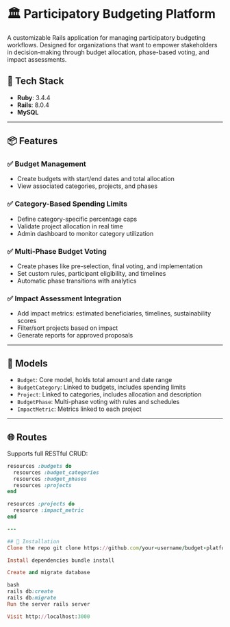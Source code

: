 # 🏛️ Participatory Budgeting Platform

A customizable Rails application for managing participatory budgeting workflows. Designed for organizations that want to empower stakeholders in decision-making through budget allocation, phase-based voting, and impact assessments.

## 🚀 Tech Stack

- **Ruby**: 3.4.4
- **Rails**: 8.0.4
- **MySQL** 

---

## 📦 Features

### ✅ Budget Management
- Create budgets with start/end dates and total allocation
- View associated categories, projects, and phases

### ✅ Category-Based Spending Limits
- Define category-specific percentage caps
- Validate project allocation in real time
- Admin dashboard to monitor category utilization

### ✅ Multi-Phase Budget Voting
- Create phases like pre-selection, final voting, and implementation
- Set custom rules, participant eligibility, and timelines
- Automatic phase transitions with analytics

### ✅ Impact Assessment Integration
- Add impact metrics: estimated beneficiaries, timelines, sustainability scores
- Filter/sort projects based on impact
- Generate reports for approved proposals

---

## 🧰 Models

- `Budget`: Core model, holds total amount and date range
- `BudgetCategory`: Linked to budgets, includes spending limits
- `Project`: Linked to categories, includes allocation and description
- `BudgetPhase`: Multi-phase voting with rules and schedules
- `ImpactMetric`: Metrics linked to each project

---

## 🌐 Routes

Supports full RESTful CRUD:
```ruby
resources :budgets do
  resources :budget_categories
  resources :budget_phases
  resources :projects
end

resources :projects do
  resource :impact_metric
end

---

## 🧪 Installation
Clone the repo git clone https://github.com/your-username/budget-platform.git

Install dependencies bundle install

Create and migrate database

bash
rails db:create
rails db:migrate
Run the server rails server

Visit http://localhost:3000
